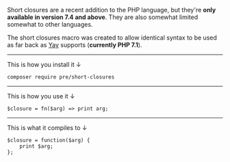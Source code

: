 Short closures are a recent addition to the PHP language, but they're **only available in version 7.4 and above**. They are also somewhat limited somewhat to other languages.

The short closures macro was created to allow identical syntax to be used as far back as [Yay](https://github.com/marcioAlmada/yay) supports (**currently PHP 7.1**).

---

This is how you install it ↓

```
composer require pre/short-closures
```

---

This is how you use it ↓

```
$closure = fn($arg) => print arg;
```

---

This is what it compiles to ↓

```
$closure = function($arg) {
    print $arg;
};
```
